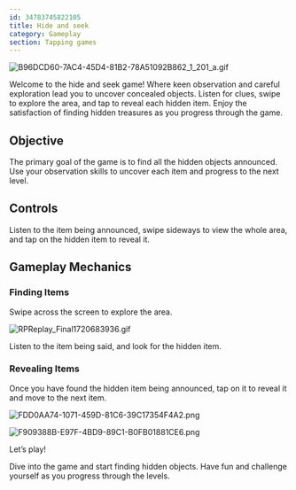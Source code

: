 ```yaml
---
id: 34783745822105
title: Hide and seek
category: Gameplay
section: Tapping games
---
```

![B96DCD60-7AC4-45D4-81B2-78A51092B862_1_201_a.gif](https://help.studycat.com/hc/article_attachments/34930712507545)

Welcome to the hide and seek game! Where keen observation and careful exploration lead you to uncover concealed objects. Listen for clues, swipe to explore the area, and tap to reveal each hidden item. Enjoy the satisfaction of finding hidden treasures as you progress through the game.

Objective
---------

The primary goal of the game is to find all the hidden objects announced. Use your observation skills to uncover each item and progress to the next level.

Controls
--------

Listen to the item being announced, swipe sideways to view the whole area, and tap on the hidden item to reveal it.

Gameplay Mechanics
------------------

### Finding Items

Swipe across the screen to explore the area.

![RPReplay_Final1720683936.gif](https://help.studycat.com/hc/article_attachments/34930712511513)

Listen to the item being said, and look for the hidden item.

### Revealing Items

Once you have found the hidden item being announced, tap on it to reveal it and move to the next item.

![FDD0AA74-1071-459D-81C6-39C17354F4A2.png](https://help.studycat.com/hc/article_attachments/34783745782809)

![F909388B-E97F-4BD9-89C1-B0FB01881CE6.png](https://help.studycat.com/hc/article_attachments/34783721841177)

Let’s play!

Dive into the game and start finding hidden objects. Have fun and challenge yourself as you progress through the levels.